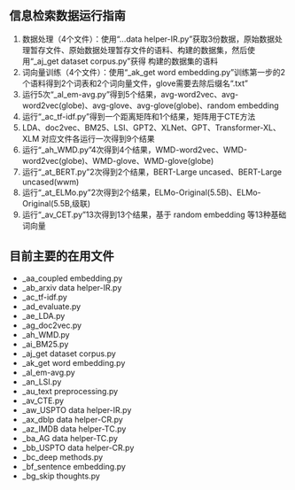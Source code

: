 ## 信息检索数据运行指南

1. 数据处理（4个文件）：使用“...data helper-IR.py”获取3份数据，原始数据处理暂存文件、原始数据处理暂存文件的语料、构建的数据集，然后使用“_aj_get dataset corpus.py”获得 构建的数据集的语料
2. 词向量训练（4个文件）：使用“_ak_get word embedding.py”训练第一步的2个语料得到2个词表和2个词向量文件，glove需要去除后缀名“.txt”
3. 运行5次“_al_em-avg.py”得到5个结果，avg-word2vec、avg-word2vec(globe)、avg-glove、avg-glove(globe)、random embedding
4. 运行“_ac_tf-idf.py”得到一个距离矩阵和1个结果，矩阵用于CTE方法
5. LDA、doc2vec、BM25、LSI、GPT2、XLNet、GPT、Transformer-XL、XLM 对应文件各运行一次得到9个结果
6. 运行“_ah_WMD.py”4次得到4个结果，WMD-word2vec、WMD-word2vec(globe)、WMD-glove、WMD-glove(globe)
7. 运行“_at_BERT.py”2次得到2个结果，BERT-Large uncased、BERT-Large uncased(wwm)
8. 运行“_at_ELMo.py”2次得到2个结果，ELMo-Original(5.5B)、ELMo-Original(5.5B,级联)
9. 运行“_av_CET.py”13次得到13个结果，基于 random embedding 等13种基础词向量



## 目前主要的在用文件

- _aa_coupled embedding.py
- _ab_arxiv data helper-IR.py
- _ac_tf-idf.py
- _ad_evaluate.py
- _ae_LDA.py
- _ag_doc2vec.py
- _ah_WMD.py
- _ai_BM25.py
- _aj_get dataset corpus.py
- _ak_get word embedding.py
- _al_em-avg.py
- _an_LSI.py
- _au_text preprocessing.py
- _av_CTE.py
- _aw_USPTO data helper-IR.py
- _ax_dblp data helper-CR.py
- _az_IMDB data helper-TC.py
- _ba_AG data helper-TC.py
- _bb_USPTO data helper-CR.py
- _bc_deep methods.py
- _bf_sentence embedding.py
- _bg_skip thoughts.py

